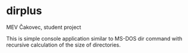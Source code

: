 # dirplus

MEV Čakovec, student project 

This is simple console application similar to MS-DOS dir command with recursive calculation of the size of directories.

